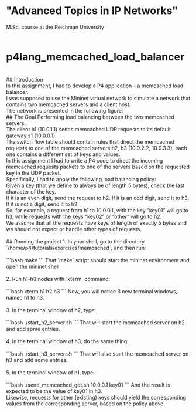 # "Advanced Topics in IP Networks" 
 M.Sc. course at the Reichman University <br/>
<br/>
# p4lang_memcached_load_balancer
<br/>
## Introduction 
<br/>
In this assignment, I had to develop a P4 application – a memcached load balancer. <br/>
I was supposed to use the Mininet virtual network to simulate a network that contains two memcached servers and a client host. <br/> 
The network is presented in the following figure: 
<br/>
<img href="/topology.jpg">
<br/>
## The Goal
Performing load balancing between the two memcached servers. <br/>
The client h1 (10.0.1.1) sends memcached UDP requests to its default gateway s1 (10.0.0.1). <br/> 
The switch flow table should contain rules that direct the memcached requests to one of the memcached servers h2, h3 (10.0.2.2, 10.0.3.3), each one contains a different set of keys and values. <br/>
In this assignment I had to write a P4 code to direct the incoming memcached requests packets to one of the servers based on the requested key in the UDP packet. <br/>
Specifically, I had to apply the following load balancing policy:  <br/>
Given a key (that we define to always be of length 5 bytes), check the last character of the key. <br/>
If it is an even digit, send the request to h2. If it is an odd digit, send it to h3. If it is not a digit, send it to h2. <br/>
So, for example, a request from h1 to 10.0.0.1, with the key “key01” will go to h3, while requests with the keys “key02” or “other” will go to h2. <br/>
We assume that all the requests have keys of length of exactly 5 bytes and we should not expect or handle other types of requests. <br/>
<br/>
## Running the project
1. In your shell, go to the directory `/home/p4/tutorials/exercises/memcached`, and then run: <br/><br/>
   ```bash
   make
   ``` 
   That `make` script should start the mininet environment and open the mininet shell. <br/><br/>
2. Run h1-h3 nodes with `xterm` command: <br/><br/>
   ```bash
   xterm h1 h2 h3
   ```
   Now, you will notice 3 new terminal windows, named h1 to h3. <br/><br/>
3. In the terminal window of h2, type: <br/><br/>
   ```bash
   ./start_h2_server.sh
   ```
   That will start the memcached server on h2 and add some entries. <br/><br/>
4. In the terminal window of h3, do the same thing: <br/><br/>
   ```bash
   ./start_h3_server.sh
   ```
   That will also start the memcached server on h3 and add some entries. <br/><br/>
5. In the terminal window of h1, type: <br/><br/>
   ```bash
   ./send_memcached_get.sh 10.0.0.1 key01
   ``` 
   And the result is expected to be the value of key01 in h3. <br/>
   Likewise, requests for other (existing) keys should yield the corresponding values from the corresponding server, based on the policy above. <br/>
   
